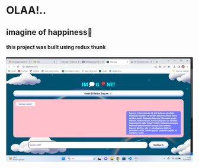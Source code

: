 <h1>OLAA!..</h1>
<h2>imagine of happiness🎈</h2>
<h4>this project was built using redux thunk</h4>
<img src="screen.jpg"/>

